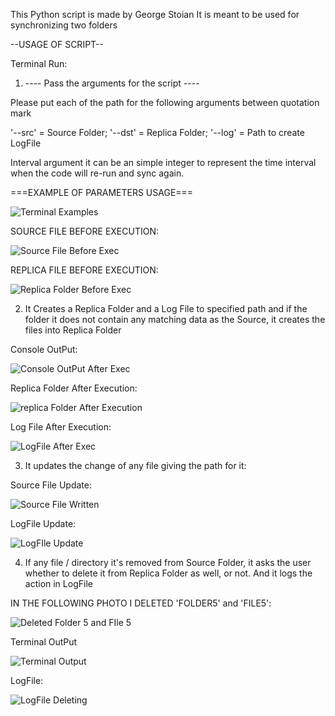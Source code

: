 This Python script is made by George Stoian
It is meant to be used for synchronizing two folders 

--USAGE OF SCRIPT--

Terminal Run:

1. ---- Pass the arguments for the script ----

Please put each of the path for the following arguments between quotation mark

   '--src' = Source Folder; 
   '--dst' = Replica Folder; 
   '--log' = Path to create LogFile

Interval argument it can be an simple integer to represent the time interval when the code will re-run and sync again.

===EXAMPLE OF PARAMETERS USAGE===

![Terminal Examples](https://github.com/sto-yan06/Python-Synchronize-Source---Replica/assets/116439554/598c1672-d353-4a85-b162-c3f49b112a71)

SOURCE FILE BEFORE EXECUTION:

![Source File Before Exec](https://github.com/sto-yan06/Python-Synchronize-Source---Replica/assets/116439554/9f521ddd-1a08-49bc-81f5-6b6b66b31aab)

REPLICA FILE BEFORE EXECUTION:

![Replica Folder Before Exec](https://github.com/sto-yan06/Python-Synchronize-Source---Replica/assets/116439554/bec8ed10-81d6-4bf9-b234-22e411062ddd)



2. It Creates a Replica Folder and a Log File to specified path and if the folder it does not contain any matching data as the Source, it creates the files into Replica Folder

Console OutPut:

![Console OutPut After Exec](https://github.com/sto-yan06/Python-Synchronize-Source---Replica/assets/116439554/f9af2e70-6671-45f1-b9a9-9dd2dad017f8)

Replica Folder After Execution:

![replica Folder After Execution](https://github.com/sto-yan06/Python-Synchronize-Source---Replica/assets/116439554/a3a5184a-cac2-46d1-8e87-5c79f61cff8d)

Log File After Execution:

![LogFile After Exec](https://github.com/sto-yan06/Python-Synchronize-Source---Replica/assets/116439554/c9972be6-4282-4fc9-af2c-bb80ea6dd33d)

3. It updates the change of any file giving the path for it:

Source File Update:

![Source File Written](https://github.com/sto-yan06/Python-Synchronize-Source---Replica/assets/116439554/d2011f8b-9702-40ce-9b29-0639a5e2bcf8)

LogFile Update:

![LogFIle Update](https://github.com/sto-yan06/Python-Synchronize-Source---Replica/assets/116439554/5eecb588-0d8f-4e01-874e-3f4f624980f4)

4. If any file / directory it's removed from Source Folder, it asks the user whether to delete it from Replica Folder as well, or not. And it logs the action in LogFile

IN THE FOLLOWING PHOTO I DELETED 'FOLDER5' and 'FILE5':

![Deleted Folder 5 and FIle 5](https://github.com/sto-yan06/Python-Synchronize-Source---Replica/assets/116439554/56023f19-0ad0-40b9-a7ec-c48d105f7bb3)

Terminal OutPut

![Terminal Output](https://github.com/sto-yan06/Python-Synchronize-Source---Replica/assets/116439554/d568d5d5-b697-4972-869a-c6048bca175c)

LogFile:

![LogFile Deleting](https://github.com/sto-yan06/Python-Synchronize-Source---Replica/assets/116439554/25a04d1d-2cfc-496a-869c-43ac08a886d7)









